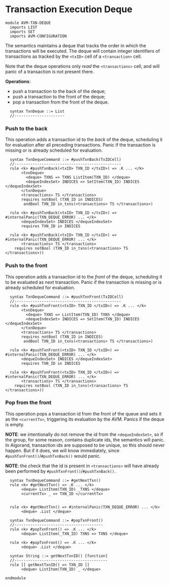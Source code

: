 Transaction Execution Deque
===========================

```k
module AVM-TXN-DEQUE
  imports LIST
  imports SET
  imports AVM-CONFIGURATION
```

The semantics maintains a deque that tracks the order in which the transactions will be executed.
The deque will contain integer identifiers of transactions as tracked by the `<txID>` cell
of a `<transaction>` cell.

Note that the deque operations only *read* the `<transactions>` cell, and will panic of a transaction
is not present there.

**Operations**:

* push a transaction to the back of the deque;
* push a transaction to the front of the deque;
* pop a transaction from the front of the deque.

```k
  syntax TxnDeque ::= List
  //----------------------
```

### Push to the back

This operation adds a transaction id to the *back* of the deque, scheduling it for evaluation
after all preceding transactions. Panic if the transaction is missing or is already
scheduled for evaluation.

```k
  syntax TxnDequeCommand ::= #pushTxnBack(TxIDCell)
  //-----------------------------------------------
  rule <k> #pushTxnBack(<txID> TXN_ID </txID>) => .K ... </k>
       <txnDeque>
         <deque> TXNS => TXNS ListItem(TXN_ID) </deque>
         <dequeIndexSet> INDICES => SetItem(TXN_ID) INDICES  </dequeIndexSet>
       </txnDeque>
       <transactions> TS </transactions>
       requires notBool (TXN_ID in INDICES)
        andBool TXN_ID in_txns(<transactions> TS </transactions>)

  rule <k> #pushTxnBack(<txID> TXN_ID </txID>) => #internalPanic(TXN_DEQUE_ERROR) ... </k>
       <dequeIndexSet> INDICES </dequeIndexSet>
       requires TXN_ID in INDICES

  rule <k> #pushTxnBack(<txID> TXN_ID </txID>) => #internalPanic(TXN_DEQUE_ERROR) ... </k>
       <transactions> TS </transactions>
    requires notBool (TXN_ID in_txns(<transactions> TS </transactions>))
```

### Push to the front

This operation adds a transaction id to the *front* of the deque, scheduling it
to be evaluated as next transaction. Panic if the transaction is missing or is already
scheduled for evaluation.

```k
  syntax TxnDequeCommand ::= #pushTxnFront(TxIDCell)
  //-----------------------------------------------
  rule <k> #pushTxnFront(<txID> TXN_ID </txID>) => .K ... </k>
       <txnDeque>
         <deque> TXNS => ListItem(TXN_ID) TXNS </deque>
         <dequeIndexSet> INDICES => SetItem(TXN_ID) INDICES  </dequeIndexSet>
       </txnDeque>
       <transactions> TS </transactions>
       requires notBool (TXN_ID in INDICES)
        andBool TXN_ID in_txns(<transactions> TS </transactions>)

  rule <k> #pushTxnFront(<txID> TXN_ID </txID>) => #internalPanic(TXN_DEQUE_ERROR) ... </k>
       <dequeIndexSet> INDICES </dequeIndexSet>
       requires TXN_ID in INDICES

  rule <k> #pushTxnFront(<txID> TXN_ID </txID>) => #internalPanic(TXN_DEQUE_ERROR) ... </k>
       <transactions> TS </transactions>
    requires notBool (TXN_ID in_txns(<transactions> TS </transactions>))
```

### Pop from the front

This operation pops a transaction id from the front of the queue and sets it as the
`<currentTx>`, triggering its evaluation by the AVM.
Panics if the deque is empty.

**NOTE**: we intentionally do not remove the id from the `<dequeIndexSet>`, so if the group,
for some reason, contains duplicate ids, the semantics will panic.
In Algorand, transaction ids are supposed to be unique, so this should never happen. But if it does,
we will know immediately, since `#pushTxnFront()`/`#pushTxnBack()` would panic.

**NOTE**: the check that the id is present in `<transactions>` will have already been performed by
`#pushTxnFront()`/`#pushTxnBack()`.

```k
  syntax TxnDequeCommand ::= #getNextTxn()
  rule <k> #getNextTxn() => .K ... </k>
       <deque> ListItem(TXN_ID) _TXNS </deque>
       <currentTx> _ => TXN_ID </currentTx>


  rule <k> #getNextTxn() => #internalPanic(TXN_DEQUE_ERROR) ... </k>
       <deque> .List </deque>

  syntax TxnDequeCommand ::= #popTxnFront()
  //---------------------------------------
  rule <k> #popTxnFront() => .K ... </k>
       <deque> ListItem(_TXN_ID) TXNS => TXNS </deque>

  rule <k> #popTxnFront() => .K ... </k>
       <deque> .List </deque>

  syntax String ::= getNextTxnID() [function]
  //-----------------------------------------
  rule [[ getNextTxnID() => TXN_ID ]]
       <deque> ListItem(TXN_ID) _ </deque>

endmodule
```
